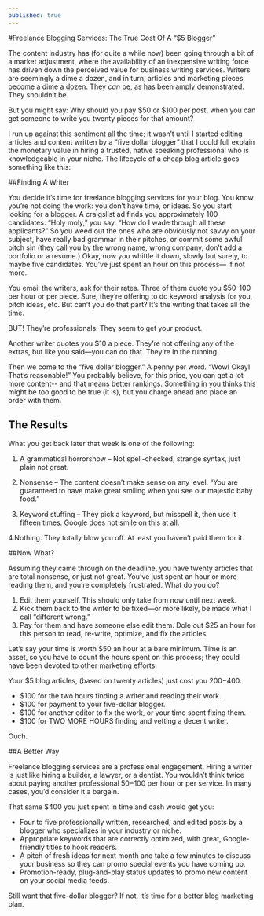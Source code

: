 ```yaml
---
published: true
---
```


#Freelance Blogging Services: The True Cost Of A “$5 Blogger”

The content industry has (for quite a while now) been going through a bit of a market adjustment, where the availability of an inexpensive writing force has driven down the perceived value for business writing services. Writers are seemingly a dime a dozen, and in turn, articles and marketing pieces become a dime a dozen. They <em>can</em> be, as has been amply demonstrated. They shouldn’t be. 

But you might say: Why should you pay $50 or $100 per post, when you can get someone to write you twenty pieces for that amount? 

I run up against this sentiment all the time; it wasn’t until I started editing articles and content written by a “five dollar blogger” that I could full explain the monetary value in hiring a trusted, native speaking professional who is knowledgeable in your niche. The lifecycle of a cheap blog article goes something like this:

##Finding A Writer

You decide it’s time for freelance blogging services for your blog. You know you’re not doing the work: you don’t have time, or ideas. So you start looking for a blogger. A craigslist ad finds you approximately 100 candidates. “Holy moly,” you say. “How do I wade through all these applicants?” So you weed out the ones who are obviously not savvy on your subject, have really bad grammar in their pitches, or commit some awful pitch sin (they call you by the wrong name, wrong company, don’t add a portfolio or a resume.) Okay, now you whittle it down, slowly but surely, to maybe five candidates. You’ve just spent an hour on this process— if not more. 

You email the writers, ask for their rates. Three of them quote you $50-100 per hour or per piece. Sure, they’re offering to do keyword analysis for you, pitch ideas, etc. But can’t you do that part? It’s the writing that takes all the time.

BUT! They’re professionals. They seem to get your product. 

Another writer quotes you $10 a piece. They’re not offering any of the extras, but like you said—you can do that. They’re in the running. 

Then we come to the “five dollar blogger.” A penny per word. “Wow! Okay! That’s reasonable!” You probably believe, for this price, you can get a lot more content-- and that means better rankings. Something in you thinks this might be too good to be true (it is), but you charge ahead and place an order with them. 

## The Results 

What you get back later that week is one of the following:

1. A grammatical horrorshow – Not spell-checked, strange syntax, just plain not great. 

2. Nonsense – The content doesn’t make sense on any level. “You are guaranteed to have make great smiling when you see our majestic baby food.” 

3. Keyword stuffing – They pick a keyword, but misspell it, then use it fifteen times. Google does not smile on this at all.

4.Nothing. They totally blow you off. At least you haven’t paid them for it. 

##Now What? 

Assuming they came through on the deadline, you have twenty articles that are total nonsense, or just not great. You’ve just spent an hour or more reading them, and you’re completely frustrated. What do you do? 

1. Edit them yourself. This should only take from now until next week.
2. Kick them back to the writer to be fixed—or more likely, be made what I call “different wrong.” 
3. Pay for them and have someone else edit them. Dole out $25 an hour for this person to read, re-write, optimize, and fix the articles. 

Let’s say your time is worth $50 an hour at a bare minimum. Time is an asset, so you have to count the hours spent on this process; they could have been devoted to other marketing efforts.

Your $5 blog articles, (based on twenty articles) just cost you $200-$400. 

* $100 for the two hours finding a writer and reading their work.
* $100 for payment to your five-dollar blogger.
* $100 for another editor to fix the work, or your time spent fixing them.
* $100 for TWO MORE HOURS finding and vetting a decent writer.

Ouch. 

##A Better Way

Freelance blogging services are a professional engagement. Hiring a writer is just like hiring a builder, a lawyer, or a dentist. You wouldn’t think twice about paying another professional $50-$100 per hour or per service. In many cases, you’d consider it a bargain. 

That same $400 you just spent in time and cash would get you:

* Four to five professionally written, researched, and edited posts by a blogger who specializes in your industry or niche. 
* Appropriate keywords that are correctly optimized, with great, Google-friendly titles to hook readers. 
* A pitch of fresh ideas for next month and take a few minutes to discuss your business so they can promo special events you have coming up. 
* Promotion-ready, plug-and-play status updates to promo new content on your social media feeds.

Still want that five-dollar blogger? If not, it’s time for a better blog marketing plan.